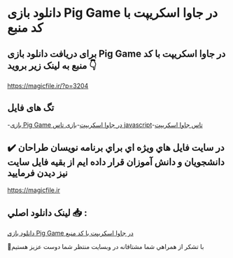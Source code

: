 # دانلود بازی Pig Game در جاوا اسکریپت با کد منبع

## برای دریافت دانلود بازی Pig Game در جاوا اسکریپت با کد منبع به لینک زیر بروید 👇

https://magicfile.ir/?p=3204

## تگ های فایل

-[بازی Pig Game در جاوا اسکریپت](https://magicfile.ir/product/%d8%a8%d8%a7%d8%b2%db%8cpig-game-%d8%af%d8%b1-%d8%ac%d8%a7%d9%88%d8%a7-%d8%a7%d8%b3%da%a9%d8%b1%db%8c%d9%be%d8%aa-%d8%a8%d8%a7-%da%a9%d8%af-%d9%85%d9%86%d8%a8%d8%b9/)-[بازی تاس javascript](https://magicfile.ir/product/%d8%a8%d8%a7%d8%b2%db%8cpig-game-%d8%af%d8%b1-%d8%ac%d8%a7%d9%88%d8%a7-%d8%a7%d8%b3%da%a9%d8%b1%db%8c%d9%be%d8%aa-%d8%a8%d8%a7-%da%a9%d8%af-%d9%85%d9%86%d8%a8%d8%b9/)-[تاس جاوا اسکریپت](https://magicfile.ir/product/%d8%a8%d8%a7%d8%b2%db%8cpig-game-%d8%af%d8%b1-%d8%ac%d8%a7%d9%88%d8%a7-%d8%a7%d8%b3%da%a9%d8%b1%db%8c%d9%be%d8%aa-%d8%a8%d8%a7-%da%a9%d8%af-%d9%85%d9%86%d8%a8%d8%b9/)

## ✔️ در سايت فايل هاي ويژه اي براي برنامه نويسان طراحان دانشجويان و دانش آموزان قرار داده ايم از بقيه فايل سايت نيز ديدن فرماييد

https://magicfile.ir


## لينک دانلود اصلي 📥 :

[دانلود بازی Pig Game در جاوا اسکریپت با کد منبع](https://magicfile.ir/product/%d8%a8%d8%a7%d8%b2%db%8cpig-game-%d8%af%d8%b1-%d8%ac%d8%a7%d9%88%d8%a7-%d8%a7%d8%b3%da%a9%d8%b1%db%8c%d9%be%d8%aa-%d8%a8%d8%a7-%da%a9%d8%af-%d9%85%d9%86%d8%a8%d8%b9/) 


🙏با تشکر از همراهي شما مشتاقانه در وبسایت منتظر شما دوست عزیز هستیم

